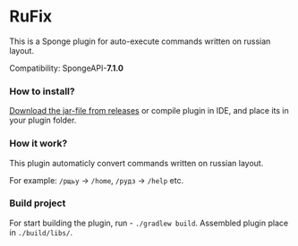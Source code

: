 # RuFix

This is a Sponge plugin for auto-execute commands written on russian layout.

Compatibility: SpongeAPI-**7.1.0**

### How to install?

[Download the jar-file from releases](https://github.com/yaroslav4167/RuFix/releases/) or compile plugin in IDE, and place its in your plugin folder.

### How it work?

This plugin automaticly convert commands written on russian layout. 

For example: `/рщьу` -> `/home`, `/рудз` -> `/help` etc.

### Build project

For start building the plugin, run - `./gradlew build`. Assembled plugin place in `./build/libs/`.
